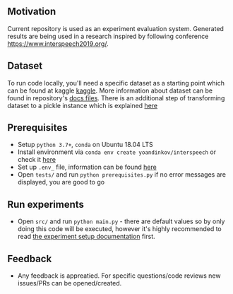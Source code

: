 ## Motivation
Current repository is used as an experiment evaluation system. Generated results are being used in a research inspired by following conference https://www.interspeech2019.org/.

## Dataset
To run code locally, you'll need a specific dataset as a starting point which can be found at kaggle [kaggle](https://www.kaggle.com/yoandinkov/youtubepoliticalbias). More information about dataset can be found in repository's [docs files](docs/dataset.md). There is an additional step of transforming dataset to a pickle instance which is explained [here](docs/environment_setup.md#environment-variables)

## Prerequisites
* Setup `python 3.7+`, `conda` on Ubuntu 18.04 LTS
* Install environment via `conda env create yoandinkov/interspeech` or check it [here](https://anaconda.org/yoandinkov/interspeech)
* Set up `.env_` file, information can be found [here](docs/environment_setup.md)
* Open `tests/` and run `python prerequisites.py` if no error messages are displayed, you are good to go

## Run experiments
* Open `src/` and run `python main.py` - there are default values so by only doing this code will be executed, however it's highly recommended to read [the experiment setup documentation](docs/experiment_setup.md) first.

## Feedback
* Any feedback is appreatied. For specific questions/code reviews new issues/PRs can be opened/created.

